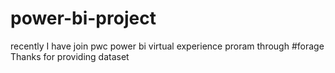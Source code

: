 # power-bi-project
  recently I have join pwc power bi virtual experience  proram through #forage 
  Thanks for providing dataset 
  

